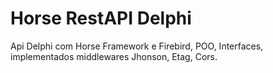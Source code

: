 # Horse RestAPI Delphi
Api Delphi com Horse Framework e Firebird, POO, Interfaces, implementados middlewares Jhonson, Etag, Cors.
